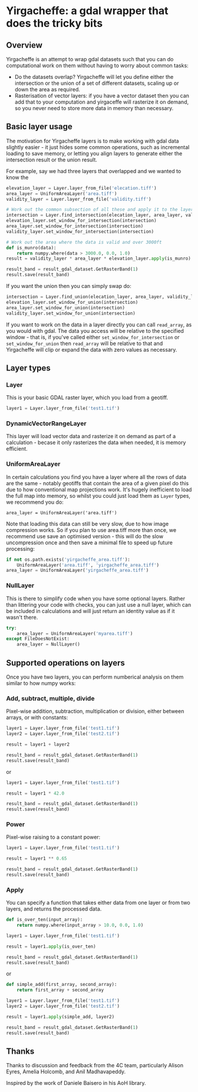 # Yirgacheffe: a gdal wrapper that does the tricky bits

## Overview

Yirgacheffe is an attempt to wrap gdal datasets such that you can do computational work on them without having to worry about common tasks:

* Do the datasets overlap? Yirgacheffe will let you define either the intersection or the union of a set of different datasets, scaling up or down the area as required.
* Rasterisation of vector layers: if you have a vector dataset then you can add that to your computation and yirgaceffe will rasterize it on demand, so you never need to store more data in memory than necessary.


## Basic layer usage

The motivation for Yirgacheffe layers is to make working with gdal data slightly easier - it just hides some common operations, such as incremental loading to save memory, or letting you align layers to generate either the intersection result or the union result.

For example, say we had three layers that overlapped and we wanted to know the

```python
elevation_layer = Layer.layer_from_file('elecation.tiff')
area_layer = UniformAreaLayer('area.tiff')
validity_layer = Layer.layer_from_file('validity.tiff')

# Work out the common subsection of all these and apply it to the layers
intersection = Layer.find_intersection(elecation_layer, area_layer, validity_layer)
elevation_layer.set_window_for_intersection(intersection)
area_layer.set_window_for_intersection(intersection)
validity_layer.set_window_for_intersection(intersection)

# Work out the area where the data is valid and over 3000ft
def is_munro(data):
    return numpy.where(data > 3000.0, 0.0, 1.0)
result = validity_layer * area_layer * elevation_layer.apply(is_munro)

result_band = result_gdal_dataset.GetRasterBand(1)
result.save(result_band)
```

If you want the union then you can simply swap do:

```python
intersection = Layer.find_union(elecation_layer, area_layer, validity_layer)
elevation_layer.set_window_for_union(intersection)
area_layer.set_window_for_union(intersection)
validity_layer.set_window_for_union(intersection)
```

If you want to work on the data in a layer directly you can call `read_array`, as you would with gdal. The data you access will be relative to the specified window - that is, if you've called either `set_window_for_intersection` or `set_window_for_union` then `read_array` will be relative to that and Yirgacheffe will clip or expand the data with zero values as necessary.


## Layer types

### Layer

This is your basic GDAL raster layer, which you load from a geotiff.

```python
layer1 = Layer.layer_from_file('test1.tif')
```

### DynamicVectorRangeLayer

This layer will load vector data and rasterize it on demand as part of a calculation - becase it only rasterizes the data when needed, it is memory efficient.


### UniformAreaLayer

In certain calculations you find you have a layer where all the rows of data are the same - notably geotiffs that contain the area of a given pixel do this due to how conventional map projections work. It's hugely inefficient to load the full map into memory, so whilst you could just load them as `Layer` types, we recommend you do:

```
area_layer = UniformAreaLayer('area.tiff')
```

Note that loading this data can still be very slow, due to how image compression works. So if you plan to use area.tiff more than once, we recommend use save an optimised version - this will do the slow uncompression once and then save a minimal file to speed up future processing:

```python
if not os.path.exists('yirgacheffe_area.tiff'):
    UniformAreaLayer('area.tiff', 'yirgacheffe_area.tiff')
area_layer = UniformAreaLayer('yirgacheffe_area.tiff')
```


### NullLayer

This is there to simplify code when you have some optional layers. Rather than littering your code with checks, you can just use a null layer, which can be included in calculations and will just return an identity value as if it wasn't there.

```python
try:
    area_layer = UniformAreaLayer('myarea.tiff')
except FileDoesNotExist:
    area_layer = NullLayer()
```


## Supported operations on layers

Once you have two layers, you can perform numberical analysis on them similar to how numpy works:

### Add, subtract, multiple, divide

Pixel-wise addition, subtraction, multiplication or division, either between arrays, or with constants:

```python
layer1 = Layer.layer_from_file('test1.tif')
layer2 = Layer.layer_from_file('test2.tif')

result = layer1 + layer2

result_band = result_gdal_dataset.GetRasterBand(1)
result.save(result_band)
```

or

```python
layer1 = Layer.layer_from_file('test1.tif')

result = layer1 * 42.0

result_band = result_gdal_dataset.GetRasterBand(1)
result.save(result_band)
```

### Power

Pixel-wise raising to a constant power:

```python
layer1 = Layer.layer_from_file('test1.tif')

result = layer1 ** 0.65

result_band = result_gdal_dataset.GetRasterBand(1)
result.save(result_band)
```


### Apply

You can specify a function that takes either data from one layer or from two layers, and returns the processed data.

```python
def is_over_ten(input_array):
    return numpy.where(input_array > 10.0, 0.0, 1.0)

layer1 = Layer.layer_from_file('test1.tif')

result = layer1.apply(is_over_ten)

result_band = result_gdal_dataset.GetRasterBand(1)
result.save(result_band)
```

or

```python
def simple_add(first_array, second_array):
    return first_array + second_array

layer1 = Layer.layer_from_file('test1.tif')
layer2 = Layer.layer_from_file('test2.tif')

result = layer1.apply(simple_add, layer2)

result_band = result_gdal_dataset.GetRasterBand(1)
result.save(result_band)
```

## Thanks

Thanks to discussion and feedback from the 4C team, particularly Alison Eyres, Amelia Holcomb, and Anil Madhavapeddy.

Inspired by the work of Daniele Baisero in his AoH library.